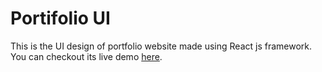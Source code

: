 # Portifolio UI
  This is the UI design of portfolio website made using React js framework. You can checkout its live demo [here](https://mhzn.netlify.app/).
